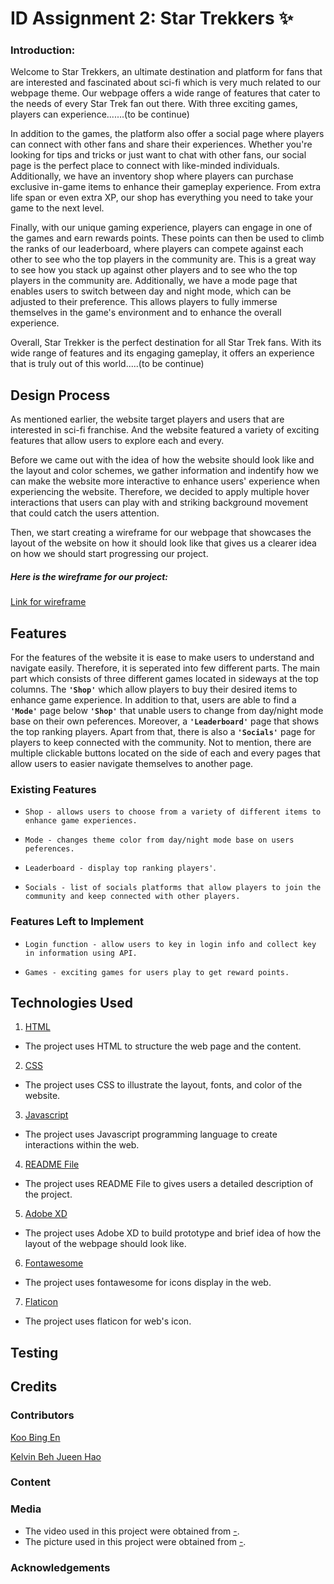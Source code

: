 # ID Assignment 2: Star Trekkers :sparkles:

### Introduction:

Welcome to Star Trekkers, an ultimate destination and platform for fans that are interested and fascinated about sci-fi which is very much related
to our webpage theme. Our webpage offers a wide range of features that cater to the needs of every Star Trek fan out there. With three exciting games, players can experience.......(to be continue)

In addition to the games, the platform also offer a social page where players can connect with other fans and share their experiences. Whether you're looking for tips and tricks or just want to chat with other fans, our social page is the perfect place to connect with like-minded individuals. Additionally, we have an inventory shop where players can purchase exclusive in-game items to enhance their gameplay experience. From extra life span or even extra XP, our shop has everything you need to take your game to the next level.

Finally, with our unique gaming experience, players can engage in one of the games and earn rewards points. These points can then be used to climb the ranks of our leaderboard, where players can compete against each other to see who the top players in the community are. This is a great way to see how you stack up against other players and to see who the top players in the community are. Additionally, we have a mode page that enables users to switch between day and night mode, which can be adjusted to their preference. This allows players to fully immerse themselves in the game's environment and to enhance the overall experience.

Overall, Star Trekker is the perfect destination for all Star Trek fans. With its wide range of features and its engaging gameplay, it offers an experience that is truly out of this world.....(to be continue)

## Design Process

As mentioned earlier, the website target players and users that are interested in sci-fi franchise. And the website featured a variety of exciting features that allow users to explore each and every.

Before we came out with the idea of how the website should look like and the layout and color schemes, we gather information and indentify how we can make the website more interactive to enhance users' experience when experiencing the website. Therefore, we decided to apply multiple hover interactions that users can play with and striking background movement that could catch the users attention.

Then, we start creating a wireframe for our webpage that showcases the layout of the website on how it should look like that gives us a clearer idea on how we should start progressing our project.

##### **Here is the wireframe for our project:**

[Link for wireframe](...)

## Features

For the features of the website it is ease to make users to understand and navigate easily. Therefore, it is seperated into few different parts. The main part which consists of three different games located in sideways at the top columns. The **`'Shop'`** which allow players to buy their desired items to enhance game experience. In addition to that, users are able to find a **`'Mode'`** page below **`'Shop'`** that unable users to change from day/night mode base on their own peferences. Moreover, a **`'Leaderboard'`** page that shows the top ranking players. Apart from that, there is also a **`'Socials'`** page for players to keep connected with the community. Not to mention, there are multiple clickable buttons located on the side of each and every pages that allow users to easier navigate themselves to another page.

### Existing Features

- `Shop - allows users to choose from a variety of different items to enhance game experiences.`

- `Mode - changes theme color from day/night mode base on users peferences.`

- `Leaderboard - display top ranking players'`.

- `Socials - list of socials platforms that allow players to join the community and keep connected with other players.`

### Features Left to Implement

- `Login function - allow users to key in login info and collect key in information using API.`

- `Games - exciting games for users play to get reward points.`

## Technologies Used

1. [HTML](https://html.com/)

- The project uses HTML to structure the web page and the content.

2. [CSS](#)

- The project uses CSS to illustrate the layout, fonts, and color of the website.

3. [Javascript](https://www.w3.org/Style/CSS/Overview.en.html)

- The project uses Javascript programming language to create interactions within the web.

4. [README File](https://www.makeareadme.com/)

- The project uses README File to gives users a detailed description of the project.

5. [Adobe XD](https://www.adobe.com/products/xd/pricing/free-trial.html)

- The project uses Adobe XD to build prototype and brief idea of how the layout of the webpage should look like.

6. [Fontawesome](https://fontawesome.com/)

- The project uses fontawesome for icons display in the web.

7. [Flaticon](https://www.flaticon.com/)

- The project uses flaticon for web's icon.

## Testing

## Credits

### Contributors

[Koo Bing En](https://github.com/bingenk)

[Kelvin Beh Jueen Hao](https://github.com/qwer1234abc)

### Content

### Media

- The video used in this project were obtained from [-](...).
- The picture used in this project were obtained from [-](...).

### Acknowledgements
